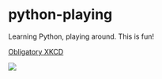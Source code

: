 # python-playing
Learning Python, playing around. This is fun!

[Obligatory XKCD](https://xkcd.com/353/)

![](https://imgs.xkcd.com/comics/python.png)

